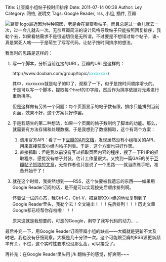 Title: 让豆瓣小组帖子按时间排序
Date: 2011-07-14 00:39
Author: Ley
Category: 网络, 说明文
Tags: Google Reader, rss, 小组, 插件, 豆瓣

![豆瓣
logo][]最近因为种种原因，老是会在豆瓣看帖子，而且总是过一会儿就去一次，过一会儿就去一次。无奈豆瓣简洁的设计风格导致帖子只能按照回复排序，我勒个去，如果看帖需求不是很迫切倒是无所谓，不过要是不想错过每个帖子，诶\~真是累死人咯——于是萌生了写写代码，让帖子按时间排序的想法。

我当时的思路是这样的：<!--more-->

<ol>
</p>
<p>
<li>
写一个脚本，分析当前连接的URL，豆瓣的URL是这样的：

</p>
http://www.douban.com/group/topic/<span style="color: #33cccc;">xxxxxxxx</span>/

其中，*xxxxxxxx*就是帖子的ID了，观察了一下，似乎是按时间顺序增长的。于是可以写一个脚本，提取每个href的ID字段，然后作为排序依据对元素进行重新排序。

<p>
但是这样做有另外一个问题：每个页面显示的帖子数有限，排序只能排列当前页面，效果不好，这个方案只好作罢。

</li>
</p>
<p>
<li>
于是我萌生的第二种想法，如果一个页面的帖子数制约了脚本的功能。那么，就需要有方法存储和处理数据，于是我想到了数据抓取，这个有两个方案：

</li>
</p>

1.  调用官方API：看了一下[豆瓣的API文档][]，发现居然没有小组相关的API，用来直接获取小组内帖子列表。于是，这个方案也只好作罢。
2.  直接抓取：但是我以前没有写过抓取页面内容的程序，搜了一下PHP的抓取程序，感觉没有啥子封装，估计工作量很大。又找到一篇GAE的关于[豆瓣帖子抓取的文章][]，无奈作者也只是说了一个思路——就当练练手吧，准备开始干了！

</p>
<p>
<li>
就在这个时候，我突然想到——RSS，这个快要被我遗忘的东西——如果用Google
Reader订阅的话，是不是可以实现按先后顺序排列啊。

</p>
怀着试一试的心态，我Ctrl-C，Ctrl-V，把豆瓣XX小组的地址复制到了Google
Reader里头，我勒个去！全文输出！！！先后排列！！！历史文章Google都已经帮你存档啦！！！

<p>
原来这就是我想要的，可恶的Google，剥夺了我写代码的动力... ...

</li>
</p>
<p>
</ol>
</p>
最后补充一下，用Google
Reader订阅豆瓣小组的缺点——大概就是更新不太及时吧，我也没有仔细观察，大概是几十分钟一次。这个可能跟豆瓣的RSS源更新频率有关，不过，这个实时性要求也没那么高，可以接受了。

再补充：在Google Reader里头用 j/k 翻帖子的感觉，好爽啊\~\~\~

  [豆瓣 logo]: http://imley.net/wp-content/uploads/2011/07/lg_main_a7.png
    "豆瓣"
  [豆瓣的API文档]: http://www.douban.com/service/apidoc/ "豆瓣API"
  [豆瓣帖子抓取的文章]: http://www.zhouyang.me/article/fetch-douban-group-topic.html
    "抓豆瓣"
